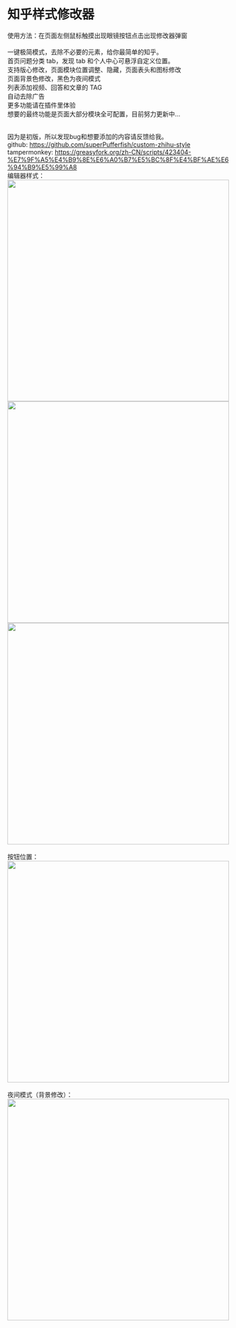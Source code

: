 # 知乎样式修改器

使用方法：在页面左侧鼠标触摸出现眼镜按钮点击出现修改器弹窗<br/>
<br/>
一键极简模式，去除不必要的元素，给你最简单的知乎。<br/>
首页问题分类 tab，发现 tab 和个人中心可悬浮自定义位置。<br/>
支持版心修改，页面模块位置调整、隐藏，页面表头和图标修改<br/>
页面背景色修改，黑色为夜间模式<br/>
列表添加视频、回答和文章的 TAG<br/>
自动去除广告<br/>
更多功能请在插件里体验<br/>
想要的最终功能是页面大部分模块全可配置，目前努力更新中...<br/>

<br/>
因为是初版，所以发现bug和想要添加的内容请反馈给我。
<br/>
github: <a href="https://github.com/superPufferfish/custom-zhihu-style" target="_blank">https://github.com/superPufferfish/custom-zhihu-style</a><br/>
tampermonkey: <a href="https://greasyfork.org/zh-CN/scripts/423404-%E7%9F%A5%E4%B9%8E%E6%A0%B7%E5%BC%8F%E4%BF%AE%E6%94%B9%E5%99%A8" target="_blank">https://greasyfork.org/zh-CN/scripts/423404-%E7%9F%A5%E4%B9%8E%E6%A0%B7%E5%BC%8F%E4%BF%AE%E6%94%B9%E5%99%A8</a><br/>
编辑器样式：<br/>
<img width="500" src="https://github.com/superPufferfish/custom-zhihu-style/blob/main/image/1.jpg">
<img width="500" src="https://github.com/superPufferfish/custom-zhihu-style/blob/main/image/2.jpg">
<img width="500" src="https://github.com/superPufferfish/custom-zhihu-style/blob/main/image/3.jpg">
<br/>
<br/>
按钮位置：<br/>
<img width="500" src="https://github.com/superPufferfish/custom-zhihu-style/blob/main/image/4.jpg">
<br/>
<br/>
夜间模式（背景修改）：<br/>
<img width="500" src="https://github.com/superPufferfish/custom-zhihu-style/blob/main/image/5.jpg">
